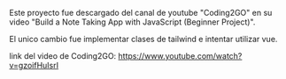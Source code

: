 Este proyecto fue descargado del canal de youtube "Coding2GO" en su video "Build a Note Taking App with JavaScript (Beginner Project)".

El unico cambio fue implementar clases de tailwind e intentar utilizar vue.

link del video de Coding2GO: https://www.youtube.com/watch?v=gzoifHuIsrI
